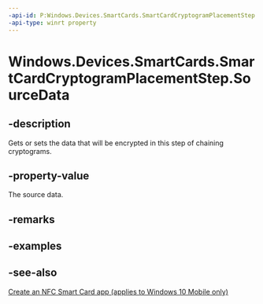 ```yaml
---
-api-id: P:Windows.Devices.SmartCards.SmartCardCryptogramPlacementStep.SourceData
-api-type: winrt property
---
```


<!-- Property syntax
public Windows.Storage.Streams.IBuffer SourceData { get;  set; }
-->

# Windows.Devices.SmartCards.SmartCardCryptogramPlacementStep.SourceData

## -description
Gets or sets the data that will be encrypted in this step of chaining cryptograms.

## -property-value
The source data.

## -remarks

## -examples

## -see-also
[Create an NFC Smart Card app (applies to Windows 10 Mobile only)](/windows/uwp/devices-sensors/host-card-emulation)
